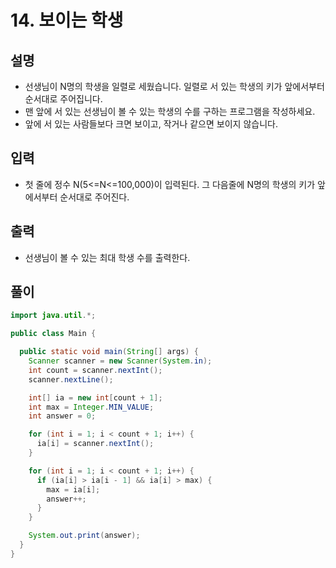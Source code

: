 # 14. 보이는 학생

## 설명
* 선생님이 N명의 학생을 일렬로 세웠습니다. 일렬로 서 있는 학생의 키가 앞에서부터 순서대로 주어집니다.
* 맨 앞에 서 있는 선생님이 볼 수 있는 학생의 수를 구하는 프로그램을 작성하세요.
* 앞에 서 있는 사람들보다 크면 보이고, 작거나 같으면 보이지 않습니다.

## 입력
* 첫 줄에 정수 N(5<=N<=100,000)이 입력된다. 그 다음줄에 N명의 학생의 키가 앞에서부터 순서대로 주어진다.

## 출력
* 선생님이 볼 수 있는 최대 학생 수를 출력한다.

## 풀이
```java
import java.util.*;

public class Main {

  public static void main(String[] args) {
    Scanner scanner = new Scanner(System.in);
    int count = scanner.nextInt();
    scanner.nextLine();

    int[] ia = new int[count + 1];
    int max = Integer.MIN_VALUE;
    int answer = 0;

    for (int i = 1; i < count + 1; i++) {
      ia[i] = scanner.nextInt();
    }

    for (int i = 1; i < count + 1; i++) {
      if (ia[i] > ia[i - 1] && ia[i] > max) {
        max = ia[i];
        answer++;
      }
    }

    System.out.print(answer);
  }
}
```
